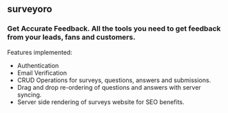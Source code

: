 ## surveyoro

### Get Accurate Feedback. All the tools you need to get feedback from your leads, fans and customers.

Features implemented:
* Authentication
* Email Verification
* CRUD Operations for surveys, questions, answers and submissions.
* Drag and drop re-ordering of questions and answers with server syncing.
* Server side rendering of surveys website for SEO benefits.

